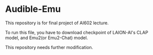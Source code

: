 # Audible-Emu
This repository is for final project of AI602 lecture.

To run this file, you have to download checkpoint of LAION-AI's CLAP model, and Emu2(or Emu2-Chat) model.

This repository needs further modification.
